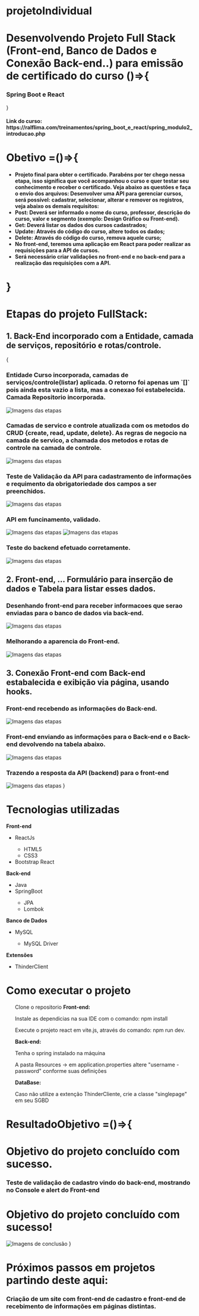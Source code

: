 # projetoIndividual

<h1>
    Desenvolvendo Projeto Full Stack (Front-end, Banco de Dados e Conexão Back-end..) para emissão de certificado do curso ()=>{
        <h3>Spring Boot e React</h3>
    }
</h1>

<h4>Link do curso: https://ralflima.com/treinamentos/spring_boot_e_react/spring_modulo2_introducao.php</h4>

<h1>Obetivo =()=>{</h1>
<h4>
    <ul>
        <li>
            Projeto final para obter o certificado.
            Parabéns por ter chego nessa etapa, isso significa que você acompanhou o curso e quer testar seu conhecimento e receber o certificado. Veja abaixo as questões e faça o envio dos arquivos:
            Desenvolver uma API para gerenciar cursos, será possível: cadastrar, selecionar, alterar e remover os registros, veja abaixo os demais requisitos:
        </li>
        <li><strong>Post:</strong> Deverá ser informado o nome do curso, professor, descrição do curso, valor e segmento (exemplo: Design Gráfico ou Front-end).</li>
        <li><strong>Get:</strong> Deverá listar os dados dos cursos cadastrados;</li>
        <li><strong>Update:</strong> Através do código do curso, altere todos os dados;</li>
        <li><strong>Delete:</strong> Através do código do curso, remova aquele curso;</li>
        <li>No front-end, teremos uma aplicação em React para poder realizar as requisições para a API de cursos.</li>
        <li>Será necessário criar validações no front-end e no back-end para a realização das requisições com a API.</li>
    </ul>
</h4>

<h1>}</h1>

<h1>Etapas do projeto FullStack:</h1>
<h2>1. Back-End incorporado com a Entidade, camada de serviços, repositório e rotas/controle.</h2>
{
<h3>Entidade Curso incorporada, camadas de serviços/controle(listar) aplicada. O retorno foi apenas um `[]` pois ainda esta vazio a lista, mas a conexao foi estabelecida. Camada Repositorio incorporada.</h3>
<img src='img/CamadaDeServicos.png' alt='Imagens das etapas'>
<h3>Camadas de servico e controle atualizada com os metodos do CRUD {create, read, update, delete}. As regras de negocio na camada de servico, a chamada dos metodos e rotas de controle na camada de controle.</h3>
<img src='img/CamadaDeControle.png' alt='Imagens das etapas'>
<h3>Teste de Validação da API para cadastramento de informações e requimento da obrigatoriedade dos campos a ser preenchidos.</h3>
<img src='img/TesteDeValidacao.png' alt='Imagens das etapas'>
<h3>API em funcinamento, validado.</h3>
<img src='img/TesteDeValidacao2.png' alt='Imagens das etapas'>
<img src='img/TesteDeValidacao3.png' alt='Imagens das etapas'>
<h3>Teste do backend efetuado corretamente.</h3>
<img src='img/TesteDeValidacao4.png' alt='Imagens das etapas'>
<h2>2. Front-end, ... <strong>Formulário</strong> para inserção de dados e <strong>Tabela</strong> para listar esses dados.</h2>
<h3>Desenhando front-end para receber informacoes que serao enviadas para o banco de dados via back-end.</h3>
<img src='img/DesenhandoFrontEnd.png' alt='Imagens das etapas'>
<h3>Melhorando a aparencia do Front-end.</h3>
<img src='img/DesenhandoFrontEnd2.png' alt='Imagens das etapas'>
<h2>3. Conexão Front-end com Back-end estabalecida e exibição via página, usando hooks.</h2>
<h3>Front-end recebendo as informações do Back-end.</h3>
<img src='img/DesenhandoFullStack1.png' alt='Imagens das etapas'>
<h3>Front-end enviando as informações para o Back-end e o Back-end devolvendo na tabela abaixo.</h3>
<img src='img/DesenhandoFullStack2.png' alt='Imagens das etapas'>
<h3>Trazendo a resposta da API (backend) para o front-end</h3>
<img src='img/DesenhandoFullStack3.png' alt='Imagens das etapas'>
}

<h1>Tecnologias utilizadas</h1>
<strong>Front-end</strong>
<ul>
    <li>ReactJs</li>
        <ul>
            <li>HTML5</li>
            <li>CSS3</li>
        </ul>
    <li>Bootstrap React</li>
</ul>
<strong>Back-end</strong>
<ul>
    <li>Java</li>
    <li>SpringBoot</li>
        <ul>
            <li>JPA</li>
            <li>Lombok</li>
        </ul>
</ul>
<strong>Banco de Dados</strong>
<ul>
    <li>MySQL</li>
        <ul>
            <li>MySQL Driver</li>
        </ul>
</ul>
<strong>Extensões</strong>
<ul>
    <li>ThinderClient</li>
</ul>

<h1><strong>Como executar o projeto</strong></h1>
<ul>
    Clone o repositorio
    <strong>Front-end:</strong>
    <p>Instale as dependicias na sua IDE com o comando: npm install</p>
    <p>Execute o projeto react em vite.js, através do comando: npm run dev.</p>
    <strong>Back-end:</strong>
    <p>Tenha o spring instalado na máquina</p>
    <p>A pasta Resources -> em application.properties altere "username - password" conforme suas definições</p>
    <strong>DataBase:</strong>
    <p>Caso não utilize a extenção ThinderCliente, crie a classe "singlepage" em seu SGBD</p>
    
</ul>

<h1>ResultadoObjetivo =()=>{</h1>
<h1>Objetivo do projeto concluído com sucesso.</h1>
<h3>Teste de validação de cadastro vindo do back-end, mostrando no Console e alert do Front-end</h3>

<h1>Objetivo do projeto concluído com sucesso!</h1>
<img src='img/DesenhandoFullStack3.png'  alt='Imagens de conclusão'>
}

<h1>Próximos passos em projetos partindo deste aqui:</h1>
<h3>Criação de um site com front-end de cadastro e front-end de recebimento de informações em páginas distintas.</h3>